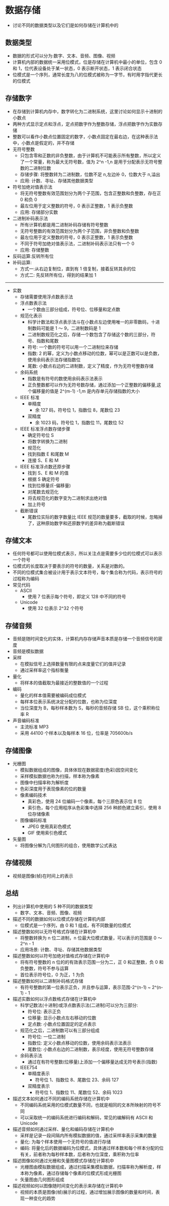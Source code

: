 # 数据存储

- 讨论不同的数据类型以及它们是如何存储在计算机中的

## 数据类型

- 数据的形式可以分为:数字、文本、音频、图像、视频
- 计算机内部的数据统一采用位模式，位是存储在计算机中最小的单位，包含 0 和 1，位代表设备处于某一状态，0 表示断开状态，1 表示闭合状态
- 位模式是一个序列，通常长度为八的位模式被称为一字节，有时用字指代更长的位模式

## 存储数字

- 在存储到计算机内存中，数字转化为二进制系统，这里讨论如何显示十进制的小数点
- 两种方式显示定点和浮点，定点把数字作为整数存储，浮点把数字作为实数存储
- 整数可以看作小数点位置固定的数字，小数点固定在最右边，在这种表示法中，小数点是假定的，并不存储
- 无符号整数
  - 只包含零和正数的非负整数，由于计算机不可能表示所有整数，所以定义了一个常量，称为最大无符号数，值为 2^n -1,n 是用于分配表示无符号整数的二进制位数
  - 存储步骤: 将整数转为二进制数，位数不足 n,左边补 0，位数大于 n,溢出
  - 应用: 计数、寻址、存储其他数据类型
- 符号加绝对值表示法
  - 将无符号整数有效范围划分为两个子范围，包含正整数和负整数，存在正 0 和负 0
  - 最左位用于定义整数的符号，0 表示正整数，1 表示负整数
  - 应用: 存储部分实数
- 二进制补码表示法
  - 所有计算机都是用二进制补码存储有符号整数
  - 无符号整数的有效范围划分为两个子范围，非负整数和负整数
  - 最左位用于定义整数的符号，0 表示正整数，1 表示负整数
  - 不同于符号加绝对值表示法，二进制补码表示法只有一个 0
  - 应用: 存储整数
- 反码运算:反转所有位
- 补码运算:
  - 方式一:从右边复制位，直到有 1 倍复制，接着反转其余的位
  - 方式二: 先反转所有位，得到的结果加 1

---

- 实数
  - 存储需要使用浮点数表示法
  - 浮点数表示法
    - 一个数由三部分组成，符号位、位移量和定点数
  - 规范化表示
    - 科学计数法和浮点表示法斗在小数点左边使用唯一的非零数码，十进制数码可能是 1 ～ 9，二进制数码是 1
    - 二进制数规范化之后，存储一个数包含了存储这个数的三部分，符号、指数和尾数
    - 符号: 一个数的符号可以用一个二进制位来存储
    - 指数: 2 的幂，定义为小数点移动的位数，幂可以是正数可以是负数，使用余码表示法存储指数位
    - 尾数: 小数点右边的二进制数，定义了精度，作为无符号整数存储
  - 余码系统
    - 指数是有符号的数使用余码表示法表示
    - 正负整数都可以作为无符号数存储，通过添加一个正整数的偏移量,这个偏移量的值是 2^(m-1) -1,m 是内存单元存储指数的大小
  - IEEE 标准
    - 单精度
      - 余 127 码，符号位 1，指数位 8，尾数位 23
    - 双精度
      - 余 1023 码，符号位 1，指数位 11，尾数位 52
  - IEEE 标准浮点数存储步骤
    - 确定符号位 S
    - 将数字转换为二进制
    - 规范化
    - 找到指数 E 和尾数 M
    - 连接 S、E 和 M
  - IEEE 标准浮点数还原步骤
    - 找到 S、E 和 M 的值
    - 根据 S 确定符号
    - 找到位移量(E-偏移量)
    - 对尾数去规范化
    - 将去规范化的数字变为二进制求出绝对值
    - 加上符号
  - 截断错误
    - 尾数位实际的数字数量比 IEEE 规范的数量要多，截取的时候，忽略掉了，这种原始数字和还原数字的差异称为截断错误

## 存储文本

- 任何符号都可以使用位模式表示，所以关注点是需要多少位的位模式可以表示一个符号
- 位模式的长度取决于要表示的符号的数量，关系是对数的。
- 不同的位模式集合被设计用于表示文本符号，每个集合称为代码，表示符号的过程称为编码
- 常见代码
  - ASCII
    - 使用 7 位表示每个符号，即定义 128 中不同的符号
  - Unicode
    - 使用 32 位表示 2^32 个符号

## 存储音频

- 音频是随时间变化的实体，计算机内存存储声音本质是存储一个音频信号的密度
- 音频是模拟数据
- 采样
  - 在模拟信号上选择数量有限的点来度量它们的值并记录
  - 通过采样率这个指标衡量
- 量化
  - 将样本的值截取为最接近的整数值的一个过程
- 编码
  - 量化的样本值需要被编码成位模式
  - 每样本位表示系统决定分配的位数，也称为位深度
  - 当位深度为 B，每秒样本数为 S，每秒的音频存储 SB 位，这个乘积称位率 R
- 声音编码标准
  - 主流标准 MP3
  - 采用 44100 个样本以及每样本 16 位，位率是 705600b/s

## 存储图像

- 光栅图
  - 模拟数据组成的图像，具体体现在数据密度(色彩)因空间变化
  - 采样模拟数据也称为扫描，样本称为像素
  - 图像中扫描率称为解析度
  - 色彩深度用于表现像素的位的数量
  - 像素编码技术
    - 真彩色，使用 24 位编码一个像素，每个三原色表示位 8 位
    - 索引色，每个应用程序从色彩集中选择 256 种颜色建立索引，使用 8 位存储像素
  - 图像编码标准
    - JPEG 使用真彩色模式
    - GIF 使用索引色模式
- 矢量图
  - 将图像分解为几何图形的组合，使用数学公式表达

## 存储视频

- 视频是图像(帧)在时间上的表示

## 总结

- 列出计算机中使用的 5 种不同的数据类型
  - 数字、文本、音频、图像、视频
- 描述不同的数据如何以位模式存储在计算机内部
  - 位模式是一个序列，由 0 和 1 组成，有不同数量的位模式
- 描述整数如何以无符号格式存储在计算机中
  - 将整数转换为 n 位二进制，n 位最大位模式数量，可以表示的范围是 0 ～ 2^n - 1
  - 应用场景: 计数、寻址、存储其他数据类型
- 描述整数如何以符号加绝对值格式存储在计算机中
  - 将有符号整数的 n 位的的有效表示范围一分为二，正 0 和正整数，负 0 和负整数，符号不参与运算
  - 首位表示符号位，0 为正，1 为负
- 描述整数如何以二进制补码格式存储
  - 有符号整数的第一位表示正负，并且参与运算，表示范围-2^(n-1) ~ 2^(n-1) - 1
- 描述实数如何以浮点数格式存储在计算机中
  - 科学记数法(十进制)或浮点数表示法(二进制)可以分为三部分:
    - 符号位: 表示正负
    - 位移量: 显示小数点左右移动的位数
    - 定点数: 小数点位置固定的定点表示
  - 规范化之后，二进制数可以有三部分组成
    - 符号位: 一位二进制
    - 指数位: 定义小数点移动的位数，使用余码表示法表示
    - 尾数位: 小数点右边的二进制数，表示经度，使用无符号整数存储
  - 余码表示法
    - 通过在有符号整数(位移量)上添加一个偏移量达成无符号表示(指数)
  - IEEE754
    - 单精度表示
      - 符号位 1、指数位 8、尾数位 23、余码 127
    - 双精度表示
      - 符号位 1、指数位 11、尾数位 52、余码 1023
- 描述文本如何通过不同的编码系统存储在计算机中
  - 不同编码系统采用的位模式数量不同，也就是相同的文本所映射的符号不同
  - 可以采取统一的编码系统进行编码和解码，常见的编解码有 ASCII 和 Unicode
- 描述音频如何通过采样、量化和编码存储在计算机中
  - 采样是记录一段间隔内所有模拟数据的值，通过采样率表示采集的数量
  - 量化: 为每个样本使用一个无符号的值进行存储
  - 编码: 将量化后的数据编码为位模式，具体通过样本数和每个样本分配的位有关，前者称为每秒样本数，后者称为位深度，乘积称为位率
- 描述图像如何通过光栅和矢量图模式存储在计算机中
  - 光栅图由模拟数据组成，通过扫描采集模拟数据，扫描率称为解析度，样本称为像素，通过存储每个像素的位模式形成光栅图
  - 矢量图由几何图形组成
- 描述视频如何以图像随时间变化的表示来存储在计算机中
  - 视频的本质是图像(帧)展示的过程，通过增加展示图像的数量和时间，表现一种变化的趋势
